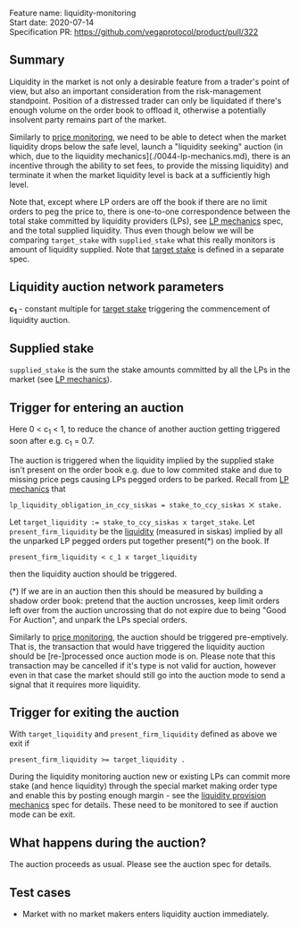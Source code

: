Feature name: liquidity-monitoring\
Start date: 2020-07-14\
Specification PR: https://github.com/vegaprotocol/product/pull/322

## Summary

Liquidity in the market is not only a desirable feature from a trader's point of view, but also an important consideration from the risk-management standpoint. Position of a distressed trader can only be liquidated if there's enough volume on the order book to offload it, otherwise a potentially insolvent party remains part of the market.

Similarly to [price monitoring](0032-price-monitoring.md), we need to be able to detect when the market liquidity drops below the safe level, launch a "liquidity seeking" auction (in which, due to the liquidity mechanics](./0044-lp-mechanics.md), there is an incentive through the ability to set fees, to provide the missing liquidity) and terminate it when the market liquidity level is back at a sufficiently high level.

Note that, except where LP orders are off the book if there are no limit orders to peg the price to, there is one-to-one correspondence between the total stake committed by liquidity providers (LPs), see [LP mechanics](specs/0044-lp-mechanics.md) spec, and the total supplied liquidity. Thus even though below we will be comparing `target_stake` with `supplied_stake` what this really monitors is amount of liquidity supplied. 
Note that [target stake](0041-target-stake.md) is defined in a separate spec.


## Liquidity auction network parameters

**c<sub>1</sub>** - constant multiple for [target stake](0041-target-stake.md) triggering the commencement of liquidity auction.  

## Supplied stake

`supplied_stake` is the sum the stake amounts committed by all the LPs in the market (see [LP mechanics](specs/0044-lp-mechanics.md)). 

## Trigger for entering an auction


Here 0 < c<sub>1</sub> < 1, to reduce the chance of another auction getting triggered soon after e.g. c<sub>1</sub> = 0.7. 

The auction is triggered when the liquidity implied by the supplied stake isn't present on the order book e.g. due to low commited stake and due to missing price pegs causing LPs pegged orders to be parked. Recall from [LP mechanics](0044-lp-mechanics.md) that
```
lp_liquidity_obligation_in_ccy_siskas = stake_to_ccy_siskas ⨉ stake.
```
Let `target_liquidity := stake_to_ccy_siskas x target_stake`. Let `present_firm_liquidity` be the [liquidity](0034-prob-weighted-liquidity-measure.ipynb)  (measured in siskas) implied by all the unparked LP pegged orders put together present(*) on the book. 
If 
```
present_firm_liquidity < c_1 x target_liquidity
```
then the liquidity auction should be triggered. 

(*) If we are in an auction then this should be measured by building a shadow order book: pretend that the auction uncrosses, keep limit orders left over from the auction uncrossing that do not expire due to being "Good For Auction", and unpark the LPs special orders.  

Similarly to [price monitoring](0032-price-monitoring.md), the auction should be triggered pre-emptively. That is, the transaction that would have triggered the liquidity auction should be [re-]processed once auction mode is on. Please note that this transaction may be cancelled if it's type is not valid for auction, however even in that case the market should still go into the auction mode to send a signal that it requires more liquidity.


## Trigger for exiting the auction

With `target_liquidity` and `present_firm_liquidity` defined as above we exit if
```
present_firm_liquidity >= target_liquidity .
``` 

During the liquidity monitoring auction new or existing LPs can commit more stake (and hence liquidity) through the special market making order type and enable this by posting enough margin - see the [liquidity provision mechanics](0044-lp-mechanics.md) spec for details. These need to be monitored to see if auction mode can be exit.

## What happens during the auction?

The auction proceeds as usual. Please see the auction spec for details.

## Test cases

* Market with no market makers enters liquidity auction immediately.
